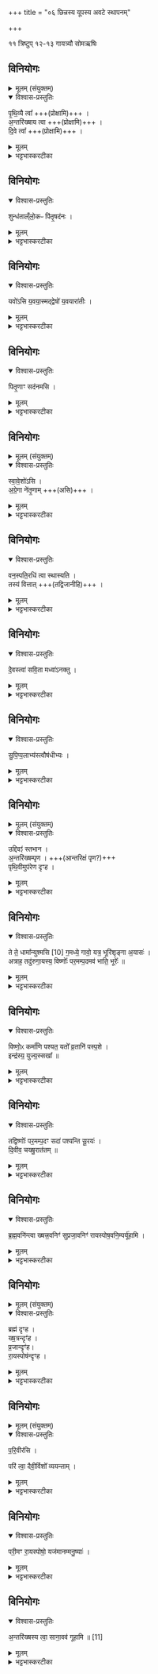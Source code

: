 +++
title = "०६ छिन्नस्य यूपस्य अवटे स्थापनम्"

+++

११ त्रिष्टुप् १२-१३ गायत्र्यौ
 सोमऋषिः


## विनियोगः


<details><summary>मूलम् (संयुक्तम्)</summary>

－पृ॒थि॒व्यै त्वा॒ऽन्तरि॑ख्षाय त्वा दि॒वे त्वा । 
</details>

<details open><summary>विश्वास-प्रस्तुतिः</summary>

पृ॒थि॒व्यै त्वा᳚  +++(प्रोक्षामि)+++ ।   
अ॒न्तरि॑ख्षाय त्वा    +++(प्रोक्षामि)+++  ।  
दि॒वे त्वा᳚   +++(प्रोक्षामि)+++ ।  
</details>

<details><summary>मूलम्</summary>

पृ॒थि॒व्यै त्वा᳚  +++(प्रोक्षामि)+++ ।   
अ॒न्तरि॑ख्षाय त्वा    +++(प्रोक्षामि)+++  ।  
दि॒वे त्वा᳚   +++(प्रोक्षामि)+++ ।  
</details>

<details><summary>भट्टभास्करटीका</summary>

1-3यूपं पराञ्चं प्रोक्षति - पृथिव्यै त्वेति ॥ व्याख्यातम् ।   
प्रोक्षामीति शेषः । पृथिव्यादीनां स्थित्यर्थं त्वां प्रोक्षामीति ॥  

  - पूर्वं व्याख्यातः संयुक्तमन्त्रः－ दि॒वे त्वा॒ऽन्तरि॑ख्षाय त्वा पृथि॒व्यै त्वा   ।

    - (टीका) अन्तर्वेद्यूर्ध्वाग्रं बर्हिस्स्थापयित्वा प्रोक्षति - दिव इति ॥ अग्रमध्यमूलेषु क्रमेण प्रोक्षणम् । सर्वत्र प्रोक्षामीति शेषः । यागनिर्वृत्तिद्वारेण द्युप्रभृतीनां लोकानां धारणार्थं प्रोक्षणं भवति । 'ऊडिदम्' (पा.सू. 6.1.171) इत्यादिना दिव इति विभक्तेरुदात्तत्वम् । पृथिव्या इत्यादौ 'उदात्तयणो हल्पूर्वात्' (पा.सू. 6.1.174) इति विभक्तेरुदात्तत्वम् ॥]
</details>

## विनियोगः
<details open><summary>विश्वास-प्रस्तुतिः</summary>

शुन्ध॑ताल्ँलो॒कᳶ पि॑तृ॒षद॑नः ।
</details>

<details><summary>मूलम्</summary>

शुन्ध॑ताल्ँलो॒कᳶ पि॑तृ॒षद॑नः ।
</details>

<details><summary>भट्टभास्करटीका</summary>

4अवटेऽपोऽवनयति - शुन्धतामिति ॥ व्याख्यातम् ॥

  - [अवटे अपोवनयति - शुन्धतामिति ॥ पितरस्सीदन्त्यस्मिन्निति पितृषदनः । अधिकरणे ल्युट्, कृदुत्तरपदप्रकृतिस्वरत्वम्, लित्स्वरेण सदनशब्द आद्युदात्तः, सुषामादित्वात्षत्वम् । ईदृशोयं लोकः अवटाख्योवकाशश्शुन्धताम् शुद्धो भवतु । व्यत्ययेनात्मनेपदम्, 'अदुपदेशात्' इति लसार्वधातुकानुदात्तत्वे धातुस्वरः । 'क्रूरमिव वा एतत्करोति यत्खनत्यपोवनयति शान्त्यै' `इति ब्राह्मणम् ॥]
</details>

## विनियोगः
<details open><summary>विश्वास-प्रस्तुतिः</summary>

यवो॑ऽसि य॒वया॒स्मद्द्वेषो॑ य॒वयारा॑तीः ।
</details>

<details><summary>मूलम्</summary>

यवो॑ऽसि य॒वया॒स्मद्द्वेषो॑ य॒वयारा॑तीः ।
</details>

<details><summary>भट्टभास्करटीका</summary>

5यवान्प्रस्कन्दयति - यवोसीति ॥ व्याख्यातमेव । 'ऊर्ग्वै यवो यजमानेन यूपस्सम्मितः' इत्यादि ब्राह्मणम् ॥

- [ यवो॑ऽसि।  
  य॒वया॒स्मद्द्वेषः॑ ।  
  य॒वयारा॑तीः । ]

  - [अवटे यवान्प्रक्षिपति - यवोसीति ॥ यावयति अपनयति क्षुधमिति यवः । यौतेः पृथग्भावकर्मणोन्तर्भावितण्यर्थात् 'पुंसि संज्ञायां घः', वृषादित्वादाद्युदात्तत्वम् । बहुलग्रहणाद्वा कर्तरि 'ऋदोरप्' इत्यप् । जात्याख्यायामेकवचनम् । ईदृशस्त्वमस्मत् अस्मत्तः द्वेषः द्वेष्यं रक्षःप्रभृति यवय अपनय विनाशय । यौतेर्णिचि 'संज्ञापूर्वको विधिरनित्यः' इति वृद्धिर्न क्रियते, तिङः परत्वान्न निहन्यते । यद्वा - द्विषेः 'अन्येभ्योपि दृश्यते' इति विच् । द्वेषः द्वेष्टॄन्विनाशय ।  
  - किञ्च - अरातीः अदातॄन् शत्रूञ्श्च यवय । रातेः कर्तरि क्तिनि क्तिचि वा नञ्समासेऽव्ययपूर्वपदप्रकृतिस्वरत्वम् । अस्मदीयांश्च शत्रून्नाशयेत्यर्थः । अपदात्परत्वादिदमाख्यार्तं न निहन्यते । 'ऊर्ग्वै यवः' इत्यादि बाह्मणम् ॥]  
</details>

## विनियोगः
<details open><summary>विश्वास-प्रस्तुतिः</summary>

पितृ॒णाꣳ सद॑नमसि ।
</details>

<details><summary>मूलम्</summary>

पितृ॒णाꣳ सद॑नमसि ।
</details>

<details><summary>भट्टभास्करटीका</summary>

6बर्हिर्हस्तं व्यतिषज्यावस्तृणाति - पितृणामिति ॥ व्याख्यातमेव । 'यद्बर्हिरनवस्तीर्य मिनुयात्पितृदेवत्यो निखातस्स्यात्' `इति ब्राह्मणम् ॥

  - [ तस्मिन्व्यतिषज्य बर्हिर्मुष्टिं निदधाति - पितृणामिति ॥ सीदन्त्यस्मिन्निति सदनं आसनम् । अधिकरणए ल्युट्, लित्स्वरेणाद्युदात्तत्वम् । पितॄणामासनमसि । 'नामन्यतरस्याम्' इति षष्ठीबहुवचनस्योदात्तत्वम्, 'छन्दस्युभयथा' इति 'नामि' इति दीर्घत्वं न क्रियते । 'पितृदेवत्यं ह्येतत्' इत्यादि ब्राह्मणम् ॥]
</details>

## विनियोगः


<details><summary>मूलम् (संयुक्तम्)</summary>

स्वावे॒शो᳚ऽस्यग्रे॒गा ने॑तृ॒णाव्ँवन॒स्पति॒रधि॑ त्वा स्थास्यति॒ तस्य॑ वित्तात् 
</details>

<details open><summary>विश्वास-प्रस्तुतिः</summary>

स्वा॒वे॒शो॑ऽसि ।   
अ॒ग्रे॒गा ने॑तृ॒णाम्  +++(असि)+++  ।
</details>

<details><summary>मूलम्</summary>

स्वा॒वे॒शो॑ऽसि ।   
अ॒ग्रे॒गा ने॑तृ॒णाम्  +++(असि)+++  ।
</details>

<details><summary>भट्टभास्करटीका</summary>

7यूपशकलमवास्यति - स्वावेश इति ॥ सुष्ठु आविश्यते स्थीयतेस्मिन्निति स्वावेशः । अधिकरणे घञ्, थाथादिसूत्रेणोत्तरपदान्तोदात्तत्वम् । यूपस्य सुखासनमसीत्यर्थः ।
नेतारो यागस्य निर्वोढारः यूपशकलाः । 'छन्दस्युभयथा' इति 'नामि' इति दीघाभावः । 'नामन्यतरस्याम्' इति नाम उदात्तत्वम् । तेषां मध्ये अग्रेगास्त्वमसि अग्रे प्रथमं यूपात् गच्छति परापततीत्यग्रेगाः । 'यः प्रथमश्शकलः परापतेत्तमप्याहरेत्' इति गृहीतत्वात् । यद्वा - नेतृणामग्रे गच्छतीत्यग्रेगाः मुख्य इत्यर्थ प्रथमपतितत्वादेव । यद्वा - नेतॄणां मध्ये अग्रे गच्छति यागसाधनत्वं यूपादपि पूर्वमुपयुज्यमानत्वादवटप्रवेशेन । 'जनसनखनक्रमगमो विट्' इति विटप्रत्ययः, ' विड्वनोरनुनासिकस्यात्' इत्यात्वम्, 'तत्पुरुषे कृति बहुळम्' इत्यलुक्, कृदुत्तरपदप्रकृतिस्वरत्वम् । यद्वा - यूपस्य ये नेतारः परिष्कर्तारः प्रथमशकलस्स्वरुश्चषालमिति, तेषां मध्ये अग्रे प्रथमं यूपं गच्छतीति ।  
</details>

## विनियोगः
<details open><summary>विश्वास-प्रस्तुतिः</summary>

वन॒स्पति॒रधि॑ त्वा स्थास्यति ।  
तस्य॑ वित्तात्  +++(तद्विजानीहि)+++ ।
</details>

<details><summary>मूलम्</summary>

वन॒स्पति॒रधि॑ त्वा स्थास्यति ।  
तस्य॑ वित्तात्  +++(तद्विजानीहि)+++ ।
</details>

<details><summary>भट्टभास्करटीका</summary>

किञ्च - वनस्पतिविकारो यूपः, विकृतौ प्रकृतिशब्दः । पारस्करप्रभृतित्वात्सुट्, 'उभे वनस्पत्यादिषु युगपत्' इति पूर्वोत्तरपदयोर्युगपत्प्रकृतिस्वरत्वम् । स त्वामधि स्थास्यति त्वयि स्थास्यति, यूपस्यापि धारकोसीत्यर्थः । 'अधिशीङ्स्थासां कर्म', इत्याधारस्य कर्मसंज्ञा ।  
 तस्य वित्तात् तद्विजानानीहि तं ते महिमानमवगन्तुमर्हसीति । 'क्रियाग्रहणं कर्तव्यम्' इति सम्प्रदानत्वात् 'चतुर्थ्यर्थे बहुलं छन्दसि' इति चतुर्थ्यर्थे षष्ठी । 'यूपशकलमवास्यति स तेजसमेवैनं मिनोति' `इति ब्राह्मणम् । 'स्वधितेर्वृक्षस्य बिभ्यतः प्रथमेन शकलेन सह तेजः परापतति' इत्यादिब्राह्मणेन तस्य तेजस्त्वमवगन्तव्यम् ॥
</details>

## विनियोगः
<details open><summary>विश्वास-प्रस्तुतिः</summary>

देे॒वस्त्वा॑ सवि॒ता मध्वा॑ऽनक्तु ।
</details>

<details><summary>मूलम्</summary>

देे॒वस्त्वा॑ सवि॒ता मध्वा॑ऽनक्तु ।
</details>

<details><summary>भट्टभास्करटीका</summary>

8यूपस्याग्रमनक्ति - देवस्त्वेति ॥ व्याख्यातम् ॥  

  - [यूपमाज्येनानक्ति - देवस्त्वेति ॥ हे वृक्ष देवस्सविता सर्वस्य प्रेरकस्त्वां मध्वा मदनीयेन मधुरेणाज्येन अनक्तु स्निग्धं करोतु । 'फलिपाटिनमिमनिजनाङ्गुक्पाटिनाकिधतश्च' इति मन्यतेरुप्रत्ययः, धकारश्चान्तादेशः, तत्र च उरित्यनुवर्तते । 'जसादिषु वा वचनं छन्दसि प्राङ्णौ चड्युपधायाः' इति नाभावाभावः । मधुशब्देन चाज्यमुच्यते, 'तेजसैवैनमनक्ति`  इति ब्राह्मणदर्शनात् । तेजो वा आज्यम्' इति ॥]
</details>

## विनियोगः
<details open><summary>विश्वास-प्रस्तुतिः</summary>

सु॒पि॒प्प॒लाभ्य॑स्त्वौष॑धीभ्यः ।
</details>

<details><summary>मूलम्</summary>

सु॒पि॒प्प॒लाभ्य॑स्त्वौष॑धीभ्यः ।
</details>

<details><summary>भट्टभास्करटीका</summary>

9चषालं प्रतिमुञ्चाति - सुपिप्पलाभ्य इति ॥ व्याख्यातमेव । शोभनफलानामोषधीनामर्थाय त्वां चषालं यूपस्याग्रे प्रतिमुञ्चामीति शेषः । 'तस्माच्छीर्षत ओषधयः फलं गृह्णन्ति' `इति ब्राह्मणम् ॥

  - [ तया दक्षिणं गोदानं कण्डूयते - सुपिप्पलाभ्य इति ॥ यास्सुपिप्पलाः शोभनफलाः शोभनकरणिका ओषधयः, तदर्थं त्वां कण्डूये इति शेषः । पूर्ववत्स्वरः । ओषधिशब्दे तु दासीभारादित्वात् पूर्वपदप्रकृतिस्वरत्वम् । 'ओषधेश्च विभक्तावप्रथमायाम्' इति दीर्घः । 'यद्धस्तेन कण्डूयत' इत्यादि ब्राह्मणम् ॥]
</details>

## विनियोगः


<details><summary>मूलम् (संयुक्तम्)</summary>

उद्दिवꣵ॑ स्तभा॒नान्तरि॑ख्षम्पृण पृथि॒वीमुप॑रेण दृꣳह 
</details>

<details open><summary>विश्वास-प्रस्तुतिः</summary>

उद्दिवꣵ॑ स्तभान  ।   
अ॒न्तरि॑ख्षम्पृण ।    +++(आन्तरिक्षं पृण?)+++    
पृथि॒वीमुप॑रेण दृꣳह ।
</details>

<details><summary>मूलम्</summary>

उद्दिवꣵ॑ स्तभान  ।   
अ॒न्तरि॑ख्षम्पृण ।    +++(आन्तरिक्षं पृण?)+++    
पृथि॒वीमुप॑रेण दृꣳह ।
</details>

<details><summary>भट्टभास्करटीका</summary>

10यूपमुच्छ्रयति - उद्दिवमिति ॥ व्याख्यातम् ।

  - [ औदुम्बरीमुच्छ्रयति - उद्दिवमिति ॥ हे औदुम्बरि दिर्वं दिविष्ठानुत्तभान उत्तम्भय धारय । स्तन्भुस्सौत्रो धातुः, 'स्तन्भु स्तुन्भु' इति श्नाप्रत्ययः । 'हलश्श्नश्शानज्झौ' इति शानजादेशः । तथा अन्तरिक्षमन्तरिक्षस्थान् पृण प्रीणय । पृण प्रीणने इति तौदादिकः ।]

अतष्टः प्रदेश उपरः, 'मूलतोऽतष्टमुपरम्' इति । उपरमते तक्षणमस्मिन्निति । 'उपसर्गे च संज्ञायाम्' इति जनेर्विधीयमानो डप्रत्ययः बहुलवचनाद्रमेरपि भवति, कृदुत्तरपदप्रकृतिस्वरत्वं बाधित्वा अव्ययपूवर्पदप्रकृतिस्वरत्वम्, व्युत्पत्त्यनवधारणाच्च नावगृह्यते । तेन पृथिवी दृंह दृढां कुरु ॥

  - [ तथा पृथिवीं पृथिवीस्थान् दृंह वर्धय । दृह दृहि वृद्धौ । पृथिवीशब्दो ङीषन्तोन्तोदात्तः ॥]
</details>

## विनियोगः
<details open><summary>विश्वास-प्रस्तुतिः</summary>

ते ते॒ धामा᳚न्युश्मसि [10] ग॒मध्ये॒ गावो॒ यत्र॒ भूरि॑शृङ्गा अ॒यासः॑ ।   
अत्राह॒ तदु॑रुगा॒यस्य॒ विष्णोः᳚ पर॒मम्प॒दमव॑ भाति॒ भूरेः᳚ ॥
</details>

<details><summary>मूलम्</summary>

ते ते॒ धामा᳚न्युश्मसि [10] ग॒मध्ये॒ गावो॒ यत्र॒ भूरि॑शृङ्गा अ॒यासः॑ ।   
अत्राह॒ तदु॑रुगा॒यस्य॒ विष्णोः᳚ पर॒मम्प॒दमव॑ भाति॒ भूरेः᳚ ॥
</details>

<details><summary>भट्टभास्करटीका</summary>

11यूपं वैष्णवीभ्यामृग्भ्यां कल्प्यति स्थापयति - ते ते धामानि ... विष्णोः कर्माणि पश्यतेति ॥
तत्र प्रथमा चतुष्पदा त्रिष्टुप् । द्वितीया त्रिपदा गायत्री ।  
'वैष्णव्यर्चा कल्पयति वैष्णवो वै देवतया' इत्यादि ब्राह्मणम् । 'द्वाभ्यां कल्पयति' इत्यादि च ।  
वैष्णवत्वाद्यूपो विष्णुरूपेण स्तूयते । त इति द्वितीयाबहुवचनस्य 'सुपां सुलुक्' इति शे आदेशः, प्रगृह्यत्वाभावो व्यत्ययेन, लिङ्गविभक्तिव्यत्ययेन वा ।   
हे विष्णो तव तानि धामानि स्थानानि गमध्ये गन्तुं यजमानो गच्छेदिति यावत् । तुमर्थे अध्येन्प्रत्ययः, अध्यैप्रत्ययस्य वा वर्णव्यत्ययेन एकारः । तव तानि धामानि गन्तुं उश्मसि उश्मः कामयामहे । वष्ठेर्ग्रहिज्यादिना सम्प्रसारणम्, 'इदन्तो मसिः', 'अन्येषामपि दृश्यते' इति तस्य संहितायां दीर्घः ।   
कानीत्याह – यत्र येषु धामसु गावो रश्मयः भूरिशृङ्गाः बह्वग्राः, अयासः गमनशीलाः । एतेः पचाद्यच्, 'आज्जसेरसुक्' । यत्र बहुमुखा रश्मयो विसर्पन्तीति । यद्वा - यत्र गावो गन्तारो जनाः । 'गमेर्डो' इति डोप्रत्ययः । भूरिशृङ्गाः महादीप्तयो भवन्तीति । दीप्तिनामसु हि शृङ्गाणीत्यध्यायान्ते पठ्यते ।  

पुनश्च विशेष्यन्ते - अयासः अनपायाः अप्रच्यूताः । यातेरसुनि याः, नञ्बहुव्रीहौ 'नञ्सुभ्याम्' इत्युत्तरपदान्तोदात्तत्वम् ।  

धामानि पुनर्विशेष्यन्ते - अत्राह अत्रैव । अहेत्यवधारणे । येष्वेव धामसु उरुगायस्य उरुभिर्महात्माभिर्गीयत इत्युरिगायः । गायतेः कर्मणि घञ्, थाथादिस्वरेणोत्तरपदान्तोदात्तत्वम् । भूरेः महतो महाबलस्य विष्णोः विश्वं व्याप्नुवतः । 'विशेः किच्च' इति नुप्रत्ययः, तत्र हि निदिति वर्तते । यस्त्वं महाबलो महात्मभिस्स्तूयमानो विश्वं व्याप्नुवन्नभूः 'विचक्रमाणस्त्रेधोरुगायः' इति मन्त्रप्रसिद्धः तस्य तव तत्तादृशविक्रमकृत् परममुत्तमं पदंम् तदप्येष्वेव धामसु अवभाति दीप्यते, तस्मात्तानि धामानि गन्तुमुश्म इति । एवं प्रत्यक्षकृतोयं मन्त्रः । द्वितीयस्तेशब्दोस्मिन्पक्षे युष्मदादेशः । यद्वा - परोक्षकृत एवायम् । ते ते इति वीप्सा । तानि तानि धामानि गन्तुमुश्मः । 'नित्यवीप्सयोः' इति शेप्रत्ययान्तस्य द्विर्व- चनम्, ' अनुदात्तं च` इति द्वितीयस्यानुदात्तत्वम् । स्पष्टमन्यत् ॥
</details>

## विनियोगः
<details open><summary>विश्वास-प्रस्तुतिः</summary>

विष्णो॒ᳵ कर्मा॑णि पश्यत॒ यतो᳚ व्र॒तानि॑ पस्प॒शे ।   
इन्द्र॑स्य॒ युज्य॒स्सखा᳚ ॥
</details>

<details><summary>मूलम्</summary>

विष्णो॒ᳵ कर्मा॑णि पश्यत॒ यतो᳚ व्र॒तानि॑ पस्प॒शे ।   
इन्द्र॑स्य॒ युज्य॒स्सखा᳚ ॥
</details>

<details><summary>भट्टभास्करटीका</summary>

12अथ द्वितीया ॥ विष्णोः कर्माणि चरितानि पश्यत हे जनाः । कीदृशानीत्याह - यतः यैः । 'इतराभ्योपि दृश्यन्ते' इति तृतीयान्तात्तसिः । व्रतानि युष्मदीयानि कर्माणि यैः कर्मभिः पस्पशे स्पृशति बध्नातीति वा युष्मासु । स्पश बाधनादौ स्वरितेत्, 'छन्दसि लुङ्लङ्लिटः' इति लिट् । शर्पूर्वाः खयश्शिष्यन्ते इति पकारशेषः । पुनश्च विशेष्यते - इन्द्रस्य युज्यः योग्यस्सखा । योगो युक् । सम्पदादित्वाद्युजेः क्विप् । युजि साधुर्युज्यः । 'तत्र साधुः' इति यत्, 'यतोऽनावः' इत्याद्युदात्तत्वम् । यद्वा - युञ्जाना युजः योगिनः । 'सत्सूद्विष' इत्यादिना क्विप् । तत्र भवः । दिगादिर्द्रष्टव्यः । तादृशस्यास्य तादृशानि कर्माणि पश्यतेति ॥
</details>

## विनियोगः
<details open><summary>विश्वास-प्रस्तुतिः</summary>

तद्विष्णोः᳚ पर॒मम्प॒दꣳ सदा॑ पश्यन्ति सू॒रयः॑ ।    
दि॒वीव॒ चख्षु॒रात॑तम् ॥
</details>

<details><summary>मूलम्</summary>

तद्विष्णोः᳚ पर॒मम्प॒दꣳ सदा॑ पश्यन्ति सू॒रयः॑ ।    
दि॒वीव॒ चख्षु॒रात॑तम् ॥
</details>

<details><summary>भट्टभास्करटीका</summary>

13चषालमीक्षते - तद्विष्णोरिति त्रिपदया गायत्र्या ॥ 'विष्णोः परमं पदमवभाति भूरेः' इति यत्पूर्वोक्तं तदेव हि विष्णोः परमं पदं सदा सर्वदा सूरयः मेधाविनः पश्यन्तीति । कीदृशं? दिवि चक्षुरिवाततम् । सर्वेषां चक्शुस्स्थानीयं सूर्यमण्डलमिह चक्षुरुच्यते । आततं समन्ताद्विस्तारितप्रकाशं, सवत्र प्रकाशत्वात् । 'गतिरनन्तरः' इति पूर्वपदप्रकृतिस्वरत्वम् । दिवि सूर्यमण्डलमिव यदात्मप्रकाशस्वरूपं तत्सूरयस्सदा हृदि पश्यन्ति । तस्मात्त्वमपि विष्णोः परमपदस्थानीयं चषालं पश्येति ॥
</details>

## विनियोगः
<details open><summary>विश्वास-प्रस्तुतिः</summary>

ब्र॒ह्म॒वनि॑न्त्वा ख्षत्त्र॒वनिꣳ॑ सुप्रजा॒वनिꣳ॑ रायस्पोष॒वनि॒म्पर्यू॑हामि ।
</details>

<details><summary>मूलम्</summary>

ब्र॒ह्म॒वनि॑न्त्वा ख्षत्त्र॒वनिꣳ॑ सुप्रजा॒वनिꣳ॑ रायस्पोष॒वनि॒म्पर्यू॑हामि ।
</details>

<details><summary>भट्टभास्करटीका</summary>

14प्रदक्षिणं पुरीषेण पर्यूहति - ब्रह्मवनिमिति ॥ व्याख्यातम् ॥

  - [ पुरीषेणौदुम्बरीं प्रदक्षिर्णं पर्यूहति - ब्रह्मवनिमिति ॥ ब्रह्म ब्राह्मणान्वनति सम्भजत इति ब्रह्मवनिः । 'छन्दसि वनसनरक्षिमथाम्' इतीन्प्रत्ययः, कृदुत्तरपदप्रकृतिस्वरत्वम् । एवं क्षत्रवनिं सप्रजावनिं रायस्पोषवनिमिति । 'षष्ठ्या आक्रोशे' इत्यनाक्रोशेपि बहुलवचनात् षष्ठ्या अलुक्, 'षष्ठ्याः पतिपुत्र' इति विसर्जनीयस्य सत्वम् । एवंगुणां त्वामौदुम्बरीं परितस्सर्वत ऊहामि स्थापयामि, पुरीषेणावटं पूरयित्वा स्थिरां करोमीत्यर्थः । 'उपसर्गादस्यत्यूह्योर्वा वचनम्' इति परस्मैपदम् ॥]
</details>

## विनियोगः


<details><summary>मूलम् (संयुक्तम्)</summary>

ब्रह्म॑ दृꣳह ख्ष॒त्त्रन्दृꣳ॑ह प्र॒जान्दृꣳ॑ह रा॒यस्पोष॑न्दृꣳह ।
</details>

<details open><summary>विश्वास-प्रस्तुतिः</summary>

ब्रह्म॑ दृꣳह ।  
ख्ष॒त्रन्दृꣳ॑ह ।  
प्र॒जान्दृꣳ॑ह।  
रा॒यस्पोष॑न्दृꣳह ।  
</details>

<details><summary>मूलम्</summary>

ब्रह्म॑ दृꣳह ।  
ख्ष॒त्रन्दृꣳ॑ह ।  
प्र॒जान्दृꣳ॑ह।  
रा॒यस्पोष॑न्दृꣳह ।  
</details>

<details><summary>भट्टभास्करटीका</summary>

15मैत्रावरुणदण्डेन संहन्ति - ब्रह्म दृंहेति ॥ व्याख्यातमेव ॥

  - [ मैत्रावरुणदण्डेन संहन्ति - ब्रह्म दृंहेति ॥ हे मैत्रावरुणदण्ड ब्राह्मणादीन् दृंह वर्धय । प्रजाशब्दः कृदुत्तरपदप्रकृतिस्वेरणान्तोदात्तः । रैशब्दात्परस्याः षष्ठ्याः 'ऊडिदम्' इत्यादिनोदात्तत्वम् ॥]

  - [ प्रजाशब्दः कृदुत्तरप्रकृतिस्वरेण (पा.सू. 6.2.139) अन्तोदात्तः।]
</details>

## विनियोगः


<details><summary>मूलम् (संयुक्तम्)</summary>

परि॒वीर॑सि॒ परि॑ त्वा॒ दैवी॒र्विशो᳚ व्ययन्ता॒म्परी॒मꣳ रा॒यस्पोषो॒ यज॑मानम्मनु॒ष्याः॑ 
</details>

<details open><summary>विश्वास-प्रस्तुतिः</summary>

प॒रि॒वीर॑सि  ।  

परि॑ त्वा॒ दैवी॒र्विशो᳚ व्ययन्ताम् ।
</details>

<details><summary>मूलम्</summary>

प॒रि॒वीर॑सि  ।  

परि॑ त्वा॒ दैवी॒र्विशो᳚ व्ययन्ताम् ।
</details>

<details><summary>भट्टभास्करटीका</summary>

16रशनया त्रिः प्रदक्षिणं परिव्ययति - परिवीरसीति ॥ परिवीयत इति परिवीः । 'अन्येभ्योपि दृश्यते' इति कर्मणि क्विप्, यजादित्वात्सम्प्रसारणम्, 'हलः' इति दीर्घः, कृदुत्तरपदप्रकृतिस्वरत्वम् । परितो रशनया वेष्टनीयोसि हे यूप ।

अतस्त्वां दैवीः दैव्यो विशः देवानां स्वभूताः प्रजाः मरुदादयः, 'मरुतो वै देवानां विशः' इति । 'देवाद्यञञौ' इति देवशब्दादञ्, 'वा छन्दसि' इति पूर्वसवर्णदीर्घत्वम् । परिव्ययन्तां सर्वतोऽनया रशनया वेष्टयन्तु ।  
</details>

## विनियोगः
<details open><summary>विश्वास-प्रस्तुतिः</summary>

परी॒मꣳ रा॒यस्पोषो॒ यज॑मानम्मनु॒ष्याः॑   ।
</details>

<details><summary>मूलम्</summary>

परी॒मꣳ रा॒यस्पोषो॒ यज॑मानम्मनु॒ष्याः॑   ।
</details>

<details><summary>भट्टभास्करटीका</summary>

इमं च यजमानं रायो धनस्य पोषः मनुष्याश्च परिवेष्टयन्तु, आढ्यः प्रजानामुपजीव्यश्च भवत्वित्यर्थः । 'ऊडिदम्' इत्यादिना रैशब्दात् षष्ठ्या उदात्तत्वम्, 'षष्ठ्याः पतिपुत्र' इति विसर्जनीयस्य सत्वम्, 'अदुपदेशात्' इति लसार्वधातुकानुदात्तत्वे धातुस्वरेण यजमानशब्द आद्युदात्तः । 'ऊर्ग्वै रशना' इत्यादि ब्राह्मणम् ॥
</details>

## विनियोगः
<details open><summary>विश्वास-प्रस्तुतिः</summary>

अ॒न्तरि॑ख्षस्य त्वा॒ साना॒वव॑ गूहामि ॥ [11]
</details>

<details><summary>मूलम्</summary>

अ॒न्तरि॑ख्षस्य त्वा॒ साना॒वव॑ गूहामि ॥ [11]
</details>

<details><summary>भट्टभास्करटीका</summary>

17मध्यमे रशनागुणे स्वरुमवगूहति - अन्तरिक्षस्य त्वेति ॥ मध्यमत्वसाधर्म्यात् अन्तरिक्षस्थानीयस्य मध्यमस्य रशनागुणस्य स्थाने त्वामवगूहामि सुगुप्तं स्थापयामि हे स्वरो । कीदृशे स्थाने? सानौ समुन्नते स्वस्थानत्वादेव समुच्छ्रिते । यद्वा - सननीयः सानुः मध्यमेन गुणेन सम्भक्ते प्रदेशे 'दॄसनिजनि' इत्यादिना सनो ञुण्प्रत्ययः । 'ऊदुपधाया गोहः' इत्यूकारः ॥

इति तृतीये षष्ठोनुवाकः ॥
</details>
